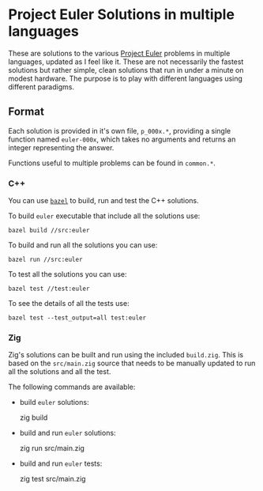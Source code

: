 # Project Euler Solutions in multiple languages

These are solutions to the various
[Project Euler](http://projecteuler.net/) problems in multiple languages,
updated as I feel like it. These are not necessarily the fastest
solutions but rather simple, clean solutions that run in under a
minute on modest hardware. The purpose is to play with different
languages using different paradigms.

## Format

Each solution is provided in it's own file, `p_000x.*`, providing
a single function named `euler-000x`, which takes no arguments and
returns an integer representing the answer.

Functions useful to multiple problems can be found in
`common.*`.

### C++

You can use [`bazel`] to build, run and test the C++ solutions.

To build `euler` executable that include all the solutions use:

    bazel build //src:euler

To build and run all the solutions you can use:

    bazel run //src:euler

To test all the solutions you can use:

    bazel test //test:euler

To see the details of all the tests use:

    bazel test --test_output=all test:euler

### Zig

Zig's solutions can be built and run using the included `build.zig`.
This is based on the `src/main.zig` source that needs to be manually
updated to run all the solutions and all the test.

The following commands are available:

- build `euler` solutions:

    zig build

- build and run `euler` solutions:

    zig run src/main.zig

- build and run `euler` tests:

    zig test src/main.zig

[`bazel`]: https://bazel.build/
